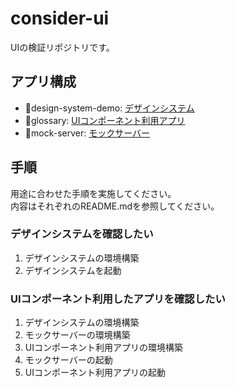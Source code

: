 # consider-ui

UIの検証リポジトリです。

## アプリ構成

* :file_folder:design-system-demo: [デザインシステム](./design-system-demo/README.md)
* :file_folder:glossary: [UIコンポーネント利用アプリ](./glossary/README.md)
* :file_folder:mock-server: [モックサーバー](./mock-server/README.md)

## 手順

用途に合わせた手順を実施してください。  
内容はそれぞれのREADME.mdを参照してください。

### デザインシステムを確認したい
1. デザインシステムの環境構築
2. デザインシステムを起動

### UIコンポーネント利用したアプリを確認したい
1. デザインシステムの環境構築
2. モックサーバーの環境構築
3. UIコンポーネント利用アプリの環境構築
4. モックサーバーの起動
5. UIコンポーネント利用アプリの起動

